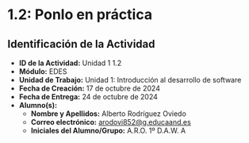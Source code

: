 # 1.2: Ponlo en práctica

## Identificación de la Actividad
- **ID de la Actividad:** Unidad 1 1.2
- **Módulo:** EDES
- **Unidad de Trabajo:** Unidad 1: Introducción al desarrollo de software
- **Fecha de Creación:** 17 de octubre de 2024
- **Fecha de Entrega:** 24 de octubre de 2024
- **Alumno(s):** 
  - **Nombre y Apellidos:** Alberto Rodríguez Oviedo
  - **Correo electrónico:** arodovi852@g.educaand.es
  - **Iniciales del Alumno/Grupo:** A.R.O. 1º D.A.W. A